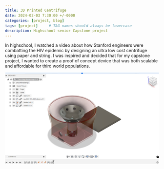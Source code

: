 ```yaml
---
title: 3D Printed Centrifuge 
date: 2024-02-03 7:30:00 +/-0000
categories: [project, blog]
tags: [project]     # TAG names should always be lowercase
description: Highschool senior Capstone project
---
```


In highschool, I watched a video about how Stanford engineers were combatting the HIV epidemic by designing an ultra low cost centrifuge using paper and string. I was inspired and decided that for my capstone project, I wanted to create a proof of concept device that was both scalable and affordable for third world populations. 

![Centrifuge Assembly](/assets/img/images/centrifuge1.png "Centrifuge Assembly")


